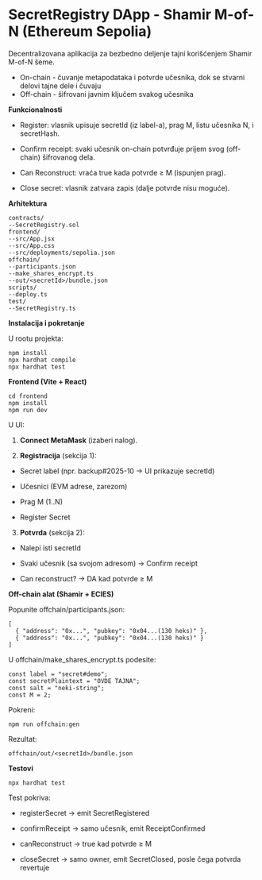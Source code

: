 # SecretRegistry DApp - Shamir M-of-N (Ethereum Sepolia)

Decentralizovana aplikacija za bezbedno deljenje tajni korišćenjem Shamir M-of-N šeme.
- On-chain - čuvanje metapodataka i potvrde učesnika, dok se stvarni delovi tajne dele i čuvaju 
- Off-chain - šifrovani javnim ključem svakog učesnika


**Funkcionalnosti**

- Register: vlasnik upisuje secretId (iz label-a), prag M, listu učesnika N, i secretHash.

- Confirm receipt: svaki učesnik on-chain potvrđuje prijem svog (off-chain) šifrovanog dela.

- Can Reconstruct: vraća true kada potvrde ≥ M (ispunjen prag).

- Close secret: vlasnik zatvara zapis (dalje potvrde nisu moguće).


**Arhitektura**

```
contracts/
--SecretRegistry.sol          
frontend/                     
--src/App.jsx                 
--src/App.css                
--src/deployments/sepolia.json
offchain/
--participants.json           
--make_shares_encrypt.ts      
--out/<secretId>/bundle.json 
scripts/
--deploy.ts                  
test/
--SecretRegistry.ts
```


**Instalacija i pokretanje**

U rootu projekta: 

```
npm install
npx hardhat compile
npx hardhat test
```


**Frontend (Vite + React)**

```
cd frontend
npm install
npm run dev
```

U UI:

1. **Connect MetaMask** (izaberi nalog).

2. **Registracija** (sekcija 1):

- Secret label (npr. backup#2025-10 → UI prikazuje secretId)

- Učesnici (EVM adrese, zarezom)

- Prag M (1..N)

- Register Secret

3. **Potvrda** (sekcija 2):

- Nalepi isti secretId

- Svaki učesnik (sa svojom adresom) → Confirm receipt

- Can reconstruct? → DA kad potvrde ≥ M


**Off-chain alat (Shamir + ECIES)**

Popunite offchain/participants.json:

```
[
  { "address": "0x...", "pubkey": "0x04...(130 heks)" },
  { "address": "0x...", "pubkey": "0x04...(130 heks)" }
]
```


U offchain/make_shares_encrypt.ts podesite:

```
const label = "secret#demo";           
const secretPlaintext = "OVDE TAJNA"; 
const salt = "neki-string";           
const M = 2;
```

Pokreni:
```
npm run offchain:gen
```

Rezultat:
```
offchain/out/<secretId>/bundle.json
```


**Testovi**

```
npx hardhat test
```

Test pokriva:

- registerSecret → emit SecretRegistered

- confirmReceipt → samo učesnik, emit ReceiptConfirmed

- canReconstruct → true kad potvrde ≥ M

- closeSecret → samo owner, emit SecretClosed, posle čega potvrda revertuje


```
